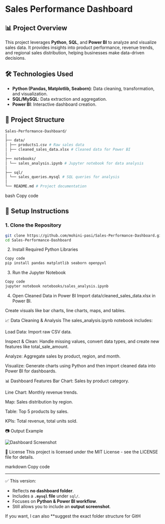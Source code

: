 # Sales Performance Dashboard

## 📊 Project Overview

This project leverages **Python**, **SQL**, and **Power BI** to analyze and visualize sales data. It provides insights into product performance, revenue trends, and regional sales distribution, helping businesses make data-driven decisions.

## 🛠️ Technologies Used

- **Python (Pandas, Matplotlib, Seaborn)**: Data cleaning, transformation, and visualization.
- **SQL/MySQL**: Data extraction and aggregation.
- **Power BI**: Interactive dashboard creation.

## 📁 Project Structure
```bash
Sales-Performance-Dashboard/
│
├── data/
│ ├── products1.csv # Raw sales data
│ ├── cleaned_sales_data.xlsx # Cleaned data for Power BI
│
├── notebooks/
│ └── sales_analysis.ipynb # Jupyter notebook for data analysis
│
├── sql/
│ └── sales_queries.mysql # SQL queries for analysis
│
└── README.md # Project documentation
```
bash
Copy code

## 🚀 Setup Instructions

### 1. Clone the Repository

```bash
git clone https://github.com/mohini-pasi/Sales-Performance-Dashboard.git
cd Sales-Performance-Dashboard
```
2. Install Required Python Libraries
```bash
Copy code
pip install pandas matplotlib seaborn openpyxl
```
3. Run the Jupyter Notebook
```bash
Copy code
jupyter notebook notebooks/sales_analysis.ipynb
```
4. Open Cleaned Data in Power BI
Import data/cleaned_sales_data.xlsx in Power BI.

Create visuals like bar charts, line charts, maps, and tables.

📈 Data Cleaning & Analysis
The sales_analysis.ipynb notebook includes:

Load Data: Import raw CSV data.

Inspect & Clean: Handle missing values, convert data types, and create new features like total_sale_amount.

Analyze: Aggregate sales by product, region, and month.

Visualize: Generate charts using Python and then import cleaned data into Power BI for dashboards.

📊 Dashboard Features
Bar Chart: Sales by product category.

Line Chart: Monthly revenue trends.

Map: Sales distribution by region.

Table: Top 5 products by sales.

KPIs: Total revenue, total units sold.

📷 Output Example

![Dashboard Screenshot](https://github.com/mohini-pasi/Sales-Performance-Dashboard-using-SQL/sales_dashboard.png)



📄 License
This project is licensed under the MIT License - see the LICENSE file for details.


markdown
Copy code

---

✅ This version:

- Reflects **no dashboard folder**.
- Includes a **`.mysql` file** under `sql/`.
- Focuses on **Python & Power BI workflow**.
- Still allows you to include an **output screenshot**.  

If you want, I can also **suggest the exact folder structure for GitH
